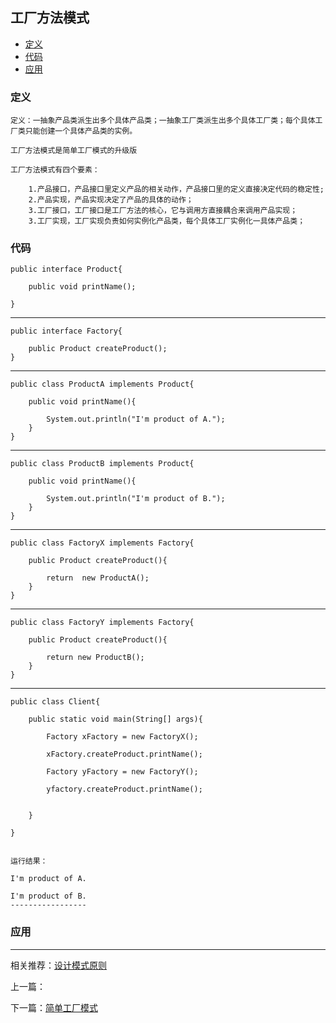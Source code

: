 

## 工厂方法模式

*   [定义](#define)
*   [代码](#code)
*   [应用](#app)




<h3 id="define">定义</h3>

    定义：一抽象产品类派生出多个具体产品类；一抽象工厂类派生出多个具体工厂类；每个具体工厂类只能创建一个具体产品类的实例。

    工厂方法模式是简单工厂模式的升级版

    工厂方法模式有四个要素：

        1.产品接口，产品接口里定义产品的相关动作，产品接口里的定义直接决定代码的稳定性;
        2.产品实现，产品实现决定了产品的具体的动作；
        3.工厂接口，工厂接口是工厂方法的核心，它与调用方直接耦合来调用产品实现；
        3.工厂实现，工厂实现负责如何实例化产品类，每个具体工厂实例化一具体产品类；


<h3 id="code">代码</h3>

    public interface Product{

        public void printName();

    }

---

    public interface Factory{

        public Product createProduct();
    }

---

    public class ProductA implements Product{

        public void printName(){

            System.out.println("I'm product of A.");
        }
    }
---

    public class ProductB implements Product{

        public void printName(){

            System.out.println("I'm product of B.");
        }
    }

---

    public class FactoryX implements Factory{

        public Product createProduct(){

            return  new ProductA();
        }
    }

---

    public class FactoryY implements Factory{

        public Product createProduct(){

            return new ProductB();
        }
    }


---

    public class Client{

        public static void main(String[] args){

            Factory xFactory = new FactoryX();

            xFactory.createProduct.printName();

            Factory yFactory = new FactoryY();

            yfactory.createProduct.printName();


        }

    }


    运行结果：

    I'm product of A.

    I'm product of B.
    -----------------


<h3 id="app">应用</h3>





***

相关推荐：[设计模式原则](./Principle)


上一篇：

下一篇：[简单工厂模式](./SimpleFactory)







